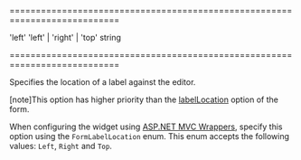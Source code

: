 <!--**
/*-------------------------------------------
    Auto-generated file. Do not modify.
-------------------------------------------

**-->
===========================================================================
<!--default-->'left'<!--/default-->
<!--acceptValues-->'left' | 'right' | 'top'<!--/acceptValues-->
<!--type-->string<!--/type-->
===========================================================================

<!--shortDescription-->
Specifies the location of a label against the editor.
<!--/shortDescription-->

<!--fullDescription-->
[note]This option has higher priority than the [labelLocation](/Documentation/ApiReference/UI_Widgets/dxForm/Configuration/#labelLocation) option of the form.

When configuring the widget using [ASP.NET MVC Wrappers](/Documentation/Guide/ASP.NET_MVC_Wrappers/Fundamentals/), specify this option using the `FormLabelLocation` enum. This enum accepts the following values: `Left`, `Right` and `Top`.
<!--/fullDescription-->
